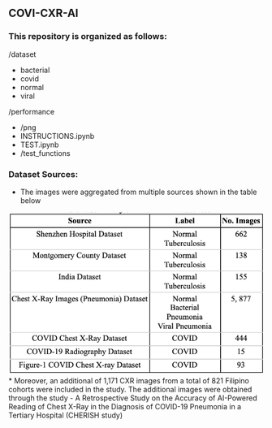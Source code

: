 ## COVI-CXR-AI
### This repository is organized as follows:
/dataset
- bacterial
- covid
- normal
-  viral

/performance
- /png
- INSTRUCTIONS.ipynb
- TEST.ipynb
- /test_functions

### Dataset Sources:
* The images were aggregated from multiple sources shown in the table below
<img src="performance/png/image_source.png">
* Moreover, an additional of 1,171 CXR images from a total of 821 Filipino cohorts were included in the study. The additional images were obtained through the study - A Retrospective Study on the Accuracy of AI-Powered Reading of Chest X-Ray in the Diagnosis of COVID-19 Pneumonia in a Tertiary Hospital (CHERISH study)
